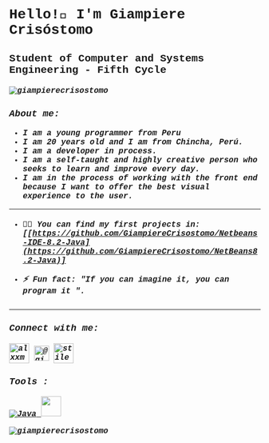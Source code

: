 <font face="Courier New">
<h1 align="left">Hello!👋  I'm Giampiere Crisóstomo</h1>

<h2 align="">Student of Computer and Systems Engineering - Fifth Cycle 

<font size=3> <h5 align="left">

<p align=" izquierda"> <img src="https://komarev.com/ghpvc/?username=giampierecrisostomo&label=Profile%20views&color=0e75b6&style=flat" alt="giampierecrisostomo" /> </p>

<h3 align="left"> About me:</h3>

- I am a young programmer from Peru
- I am 20 years old and I am from Chincha, Perú.
- I am a developer in process.
- I am a self-taught and highly creative person who seeks to learn and improve every day.
- I am in the process of working with the front end because I want to offer the best visual experience to the user.

<hr>
<font size=3> <h5 align="left"> 

- 👨‍💻 You can find my first projects in: *[[https://github.com/GiampiereCrisostomo/Netbeans-IDE-8.2-Java](https://github.com/GiampiereCrisostomo/NetBeans8.2-Java)]*

- ⚡ **Fun fact**: *"If you can imagine it, you can program it "*.

</h5>
<hr>
<h3 align="left">Connect with me:</h3>
<p align="left">
<a href="https://www.facebook.com/alxxmc" target="blank"><img align="center" src="https://github.com/GiampiereCrisostomo/GiampiereCrisostomo/blob/main/face.png?raw=true" alt="alxxmc" height="40" width="40" /></a>
<a href="https://www.instagram.com/giampierecrisostomo/" target="blank"><img align="center" src="https://github.com/GiampiereCrisostomo/GiampiereCrisostomo/blob/main/insta.png?raw=true" alt="@giampierecrisostomo" height= "30"ancho="40" /></a>
<a href="https://www.youtube.com/@aale_xm" target="blank"><img align="center" src="https://github.com/GiampiereCrisostomo/GiampiereCrisostomo/blob/main/yutu.png?raw=true" alt="stile mc" height=40" width="40" /></a> </p> <h3
align

<hr>

Tools :</h3>

<p align="left">  
</a> <a href="https://www.java.com/" target="_blank" rel="noreferrer"> 
<img src="https://github.com/GiampiereCrisostomo/GiampiereCrisostomo/blob/main/java.png?raw=true" alt="Java" ancho="40" altura="40"/> </a> <a href="https://www.mysql.com/" target="_blank" rel="noreferrer"> <img src="https://github.com/GiampiereCrisostomo/GiampiereCrisostomo/blob/main/mysql.png?raw=true" width="40" height="40"/> </a> 


<p> <img align="center" src="https://github-readme-stats.vercel.app/api?username=giampierecrisostomo&show_icons=true&locale=en" alt="giampierecrisostomo" /></p>